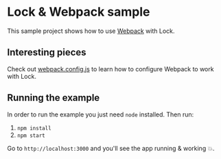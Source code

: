 # Lock & Webpack sample

This sample project shows how to use [Webpack](http://webpack.github.io/) with Lock. 

## Interesting pieces

Check out [webpack.config.js](https://github.com/auth0/lock/blob/master/examples/webpack/webpack.config.js) to learn how to configure Webpack to work with Lock. 

## Running the example

In order to run the example you just need `node` installed. Then run:

1. `npm install`
2. `npm start`

Go to `http://localhost:3000` and you'll see the app running & working :boom:.